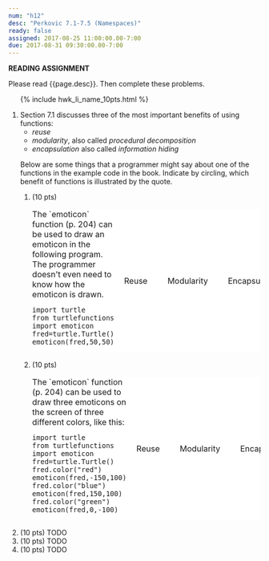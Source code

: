 ```yaml
---
num: "h12"
desc: "Perkovic 7.1-7.5 (Namespaces)"
ready: false
assigned: 2017-08-25 11:00:00.00-7:00
due: 2017-08-31 09:30:00.00-7:00
---
```


<b>READING ASSIGNMENT</b>

Please read {{page.desc}}.  Then complete these problems.


<ol>

{% include hwk_li_name_10pts.html %}

<li markdown="1"> Section 7.1 discusses three of the most important benefits of using functions:

* <em>reuse</em>
* <em>modularity</em>, also called <em>procedural decomposition</em>
* <em>encapsulation</em> also called <em>information hiding</em>

Below are some things that a programmer might say about one of the functions
in the example code in the book. Indicate by circling, which benefit of
functions is illustrated by the quote.


<style>
table.fn_ben { border: none }
table.fn_ben * { border: none }
table.fn_ben * td { padding: 0px 20px 0px 20px; background-color: white; }
table.fn_ben * td:first-of-type { padding: 0px 0px 0px 0px; background-color: white; }
</style>

<ol>

<li> (10 pts) <!-- one of the function benefit questions -->

<table class="fn_ben">
<tr>
<td markdown="1">
The `emoticon` function (p. 204) can be used to draw an emoticon in the following program.  The programmer doesn't even need to know how the emoticon is drawn.

```
import turtle
from turtlefunctions import emoticon
fred=turtle.Turtle()
emoticon(fred,50,50)
```

</td>
<td>Reuse</td>
<td>Modularity</td>
<td>Encapsulation</td>
</tr>
</table>

</li> <!-- one of the function benefit questions -->

<li> (10 pts) <!-- one of the function benefit questions -->

<table class="fn_ben">
<tr>
<td markdown="1">
The `emoticon` function (p. 204) can be used to draw three emoticons on the screen of three different colors, like this:

```
import turtle
from turtlefunctions import emoticon
fred=turtle.Turtle()
fred.color("red")
emoticon(fred,-150,100)
fred.color("blue")
emoticon(fred,150,100)
fred.color("green")
emoticon(fred,0,-100)

```

</td>
<td>Reuse</td>
<td>Modularity</td>
<td>Encapsulation</td>
</tr>
</table>

</li> <!-- one of the function benefit questions -->


</ol>
</li>

<li> (10 pts) TODO
<div class="pagebreak">
</div>
</li>

<li> (10 pts) TODO </li>

<li> (10 pts) TODO </li>

</ol>

